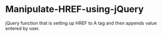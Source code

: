 Manipulate-HREF-using-jQuery
============================

jQuery function that is setting up HREF to A tag and then appends value entered by user.
